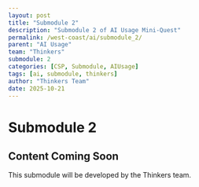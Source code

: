 ```yaml
---
layout: post
title: "Submodule 2"
description: "Submodule 2 of AI Usage Mini-Quest"
permalink: /west-coast/ai/submodule_2/
parent: "AI Usage"
team: "Thinkers"
submodule: 2
categories: [CSP, Submodule, AIUsage]
tags: [ai, submodule, thinkers]
author: "Thinkers Team"
date: 2025-10-21
---
```


# Submodule 2

## Content Coming Soon
This submodule will be developed by the Thinkers team.
